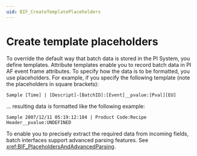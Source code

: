 ```yaml
---
uid: BIF_CreateTemplatePlaceholders
---
```


# Create template placeholders

To override the default way that batch data is stored in the PI System, you define templates. Attribute templates enable you to record batch data in PI AF event frame attributes. To specify how the data is to be formatted, you use placeholders. For example, if you specify the following template (note the placeholders in square brackets):

```
Sample [Time] | [Descript]-[BatchID]:[Event]__pvalue:[Pval][EU]
```

... resulting data is formatted like the following example:

```
Sample 2007/12/11 05:19:12:184 | Product Code:Recipe Header__pvalue:UNDEFINED
```

To enable you to precisely extract the required data from incoming fields, batch interfaces support advanced parsing features. See <xref:BIF_PlaceholdersAndAdvancedParsing>.
